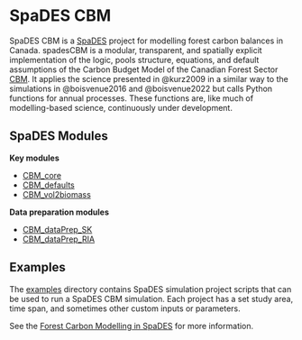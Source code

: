 # SpaDES CBM

SpaDES CBM is a [SpaDES](https://predictiveecology.org/SpaDES.html) project for modelling forest carbon balances in Canada. spadesCBM is a modular, transparent, and spatially explicit implementation of the logic, pools structure, equations, and default assumptions of the Carbon Budget Model of the Canadian Forest Sector [CBM](https://natural-resources.canada.ca/climate-change/climate-change-impacts-forests/carbon-accounting/carbon-budget-model/13107).
It applies the science presented in @kurz2009 in a similar way to the
simulations in @boisvenue2016 and @boisvenue2022 but calls Python
functions for annual processes. These functions are, like much of
modelling-based science, continuously under development.

## SpaDES Modules

**Key modules**

-   [CBM_core](https://github.com/PredictiveEcology/spadesCBM)
-   [CBM_defaults](https://github.com/PredictiveEcology/spadesCBM)
-   [CBM_vol2biomass](https://github.com/PredictiveEcology/CBM_vol2biomass)

**Data preparation modules**

-   [CBM_dataPrep_SK](https://github.com/PredictiveEcology/CBM_dataPrep_SK)
-   [CBM_dataPrep_RIA](https://github.com/PredictiveEcology/CBM_dataPrep_RIA)

## Examples

The [examples](examples) directory contains SpaDES simulation project scripts that can be used to run a SpaDES CBM simulation. Each project has a set study area, time span, and sometimes other custom inputs or parameters.

See the [Forest Carbon Modelling in SpaDES](https://predictiveecology.org/training/_book/spadesCBMDemo.html) for more information.
